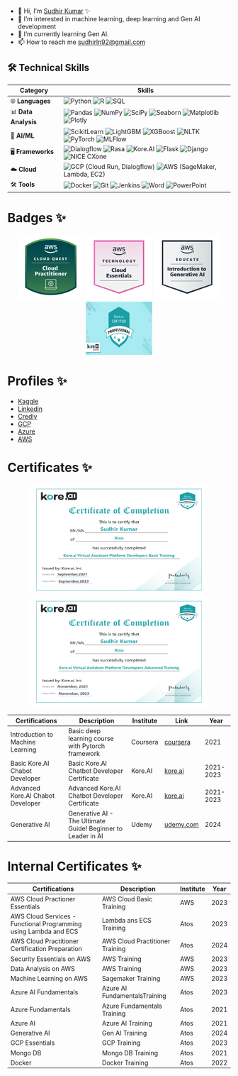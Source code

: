 - 👋 Hi, I’m [Sudhir Kumar](@sudhirln92) ✨
- 👀 I’m interested in machine learning, deep learning and Gen AI development
- 🌱 I’m currently learning Gen AI.
- 📫 How to reach me sudhirln92@gmail.com

## 🛠️ Technical Skills  

| **Category**        | **Skills**                                                                                                                                                              |
|----------------------|-----------------------------------------------------------------------------------------------------------------------------------------------------------------------|
| 🌐 **Languages**     | ![Python](https://img.shields.io/badge/-Python-3776AB?logo=python&logoColor=white) ![R](https://img.shields.io/badge/-R-276DC3?logo=r&logoColor=white) ![SQL](https://img.shields.io/badge/-SQL-005C84?logo=postgresql&logoColor=white) |
| 📊 **Data Analysis** | ![Pandas](https://img.shields.io/badge/-Pandas-150458?logo=pandas&logoColor=white) ![NumPy](https://img.shields.io/badge/-NumPy-013243?logo=numpy&logoColor=white) ![SciPy](https://img.shields.io/badge/-SciPy-8CAAE6?logo=scipy&logoColor=white) ![Seaborn](https://img.shields.io/badge/-Seaborn-3776AB?logo=python&logoColor=white) ![Matplotlib](https://img.shields.io/badge/-Matplotlib-005C84?logo=python&logoColor=white) ![Plotly](https://img.shields.io/badge/-Plotly-3F4F75?logo=plotly&logoColor=white) |
| 🤖 **AI/ML**         | ![ScikitLearn](https://img.shields.io/badge/-ScikitLearn-F7931E?logo=scikit-learn&logoColor=white) ![LightGBM](https://img.shields.io/badge/-LightGBM-005C5C?logo=python&logoColor=white) ![XGBoost](https://img.shields.io/badge/-XGBoost-AA2020?logo=python&logoColor=white) ![NLTK](https://img.shields.io/badge/-NLTK-000080?logo=python&logoColor=white) ![PyTorch](https://img.shields.io/badge/-PyTorch-EE4C2C?logo=pytorch&logoColor=white) ![MLFlow](https://img.shields.io/badge/-MLFlow-0194E2?logo=python&logoColor=white) |
| 🖥️ **Frameworks**    | ![Dialogflow](https://img.shields.io/badge/-Dialogflow-FF9800?logo=dialogflow&logoColor=white) ![Rasa](https://img.shields.io/badge/-Rasa-5A67D8?logo=rasa&logoColor=white) ![Kore.AI](https://img.shields.io/badge/-Kore.AI-0081CB?logo=artificial-intelligence&logoColor=white) ![Flask](https://img.shields.io/badge/-Flask-000000?logo=flask&logoColor=white) ![Django](https://img.shields.io/badge/-Django-092E20?logo=django&logoColor=white) ![NICE CXone](https://img.shields.io/badge/-NICE%20CXone-0033A0?logo=nice&logoColor=white) |
| ☁️ **Cloud**          | ![GCP](https://img.shields.io/badge/-GCP-4285F4?logo=google-cloud&logoColor=white) (Cloud Run, Dialogflow) ![AWS](https://img.shields.io/badge/-AWS-232F3E?logo=amazon-aws&logoColor=white) (SageMaker, Lambda, EC2) |
| 🛠️ **Tools**         | ![Docker](https://img.shields.io/badge/-Docker-2496ED?logo=docker&logoColor=white) ![Git](https://img.shields.io/badge/-Git-F05032?logo=git&logoColor=white) ![Jenkins](https://img.shields.io/badge/-Jenkins-D24939?logo=jenkins&logoColor=white) ![Word](https://img.shields.io/badge/-Word-2B579A?logo=microsoft-word&logoColor=white) ![PowerPoint](https://img.shields.io/badge/-PowerPoint-B7472A?logo=microsoft-powerpoint&logoColor=white) |

# Badges ✨              
<p align="center">
    <img src="https://github.com/sudhirln92/sudhirln92/blob/main/aws-cloud-quest-cloud-practitioner.png?raw=true" alt="AWS Cloud" width="150" height="150"/>   
    <img src="https://github.com/sudhirln92/sudhirln92/blob/main/aws-knowledge-cloud-essentials.png?raw=true" alt="AWS Cloud" width="150" height="150"/>
    <img src="https://github.com/sudhirln92/sudhirln92/blob/main/aws-educate-introduction-to-generative-ai.png?raw=true" alt="AWS Cloud" width="150" height="150"/>
    <img src="https://github.com/sudhirln92/sudhirln92/blob/main/Kore.ai-certified.jpg?raw=true" alt="Kore AI" width="150" height="120"/>
</p>

# Profiles ✨
* [Kaggle](https://www.kaggle.com/sudhirnl7)
* [Linkedin](https://www.linkedin.com/in/sudhirln92/)
* [Credly](https://www.credly.com/users/sudhirln92)
* [GCP](https://www.cloudskillsboost.google/public_profiles/f6562b3c-e66c-4321-bd35-0dcc49af8956)
* [Azure](https://learn.microsoft.com/en-gb/users/sudhirln92)
* [AWS]()

# Certificates ✨

<p align="center">
    <img src="https://github.com/sudhirln92/sudhirln92/blob/main/Kore.AI-Basic-Training-2021.jpg?raw=true" alt="Kore.AI" width="400" height="250"/>
    <img src="https://github.com/sudhirln92/sudhirln92/blob/main/Kore.AI-Adavanced-Training-2021.jpg?raw=true" alt="Kore.AI" width="400" height="250"/>
</p>

| Certifications | Description| Institute | Link | Year|
| ------ | ------ | ------ | ------ | ----- |
| Introduction to Machine Learning | Basic deep learning course with Pytorch framework |Coursera |  [coursera](https://coursera.org/share/228c6d30d86349bab114fb499cea4370)| 2021 |
| Basic Kore.AI Chabot Developer | Basic Kore.AI Chatbot Developer Certificate | Kore.AI |  [kore.ai](https://github.com/sudhirln92/sudhirln92/blob/main/Kore.AI-Basic-Training-2021.jpg)| 2021-2023 |
| Advanced Kore.AI Chabot Developer | Advanced Kore.AI Chatbot Developer Certificate | Kore.AI |  [kore.ai](https://github.com/sudhirln92/sudhirln92/blob/main/Kore.AI-Adavanced-Training-2021.jpg)| 2021-2023 |
| Generative AI  | Generative AI - The Ultimate Guide! Beginner to Leader in AI | Udemy |  [udemy.com](https://www.udemy.com/certificate/UC-1e270d4b-47bd-46c7-b4ab-426ba221de07/)| 2024 |



# Internal Certificates ✨

| Certifications | Description| Institute | Year|
| ------ | ------ | ------ |----- |
| AWS Cloud Practioner Essentials | AWS Cloud Basic Training | AWS | 2023 |
| AWS Cloud Services - Functional Programming using Lambda and ECS | Lambda ans ECS Training | Atos| 2023 |
| AWS Cloud Practitioner Certification Preparation | AWS Cloud Practitioner Training | Atos | 2024 |
| Security Essentials on AWS | AWS Training | AWS | 2023 |
| Data Analysis on AWS | AWS Training | AWS | 2023 |
| Machine Learning on AWS | Sagemaker Training | AWS | 2023 |
| Azure AI Fundamentals | Azure AI FundamentalsTraining | Atos | 2023 |
| Azure Fundamentals | Azure Fundamentals Training | Atos | 2021 |
| Azure AI | Azure AI Training | Atos | 2021 |
| Generative AI | Gen AI Training | Atos | 2024 |
| GCP Essentials | GCP Training | Atos | 2023 |
| Mongo DB | Mongo DB Training | Atos | 2021 |
| Docker | Docker Training | Atos | 2022 |
